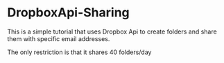 # DropboxApi-Sharing

This is a simple tutorial that uses Dropbox Api to create folders and share them with specific email addresses.

The only restriction is that it shares 40 folders/day

